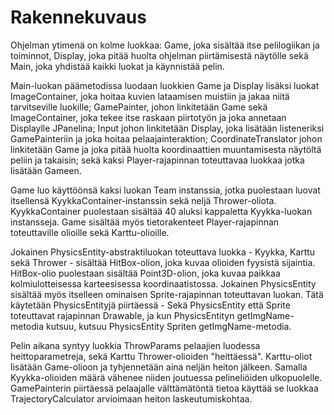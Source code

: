 # Rakennekuvaus

Ohjelman ytimenä on kolme luokkaa: Game, joka sisältää
itse pelilogiikan ja toiminnot, Display, joka pitää huolta
ohjelman piirtämisestä näytölle sekä Main, joka yhdistää
kaikki luokat ja käynnistää pelin.

Main-luokan päämetodissa luodaan luokkien Game ja Display
lisäksi luokat ImageContainer, joka hoitaa kuvien lataamisen 
muistiin ja jakaa niitä tarvitseville luokille; GamePainter, 
johon linkitetään Game sekä ImageContainer, joka tekee itse 
raskaan piirtotyön ja joka annetaan Displaylle JPanelina; Input
johon linkitetään Display, joka lisätään listeneriksi GamePainteriin
ja joka hoitaa pelaajainteraktion; CoordinateTranslator johon
linkitetään Game ja joka pitää huolta koordinaattien muuntamisesta
näytöltä peliin ja takaisin; sekä kaksi Player-rajapinnan toteuttavaa luokkaa
jotka lisätään Gameen.

Game luo käyttöönsä kaksi luokan Team instanssia, jotka puolestaan luovat 
itsellensä KyykkaContainer-instanssin sekä neljä Thrower-oliota. KyykkaContainer puolestaan
sisältää 40 aluksi kappaletta Kyykka-luokan instansseja. Game sisältää
myös tietorakenteet Player-rajapinnan toteuttaville olioille sekä Karttu-olioille.

Jokainen PhysicsEntity-abstraktiluokan toteuttava luokka - Kyykka, Karttu sekä
Thrower - sisältää HitBox-olion, joka kuvaa olioiden fyysistä sijaintia.
HitBox-olio puolestaan sisältää Point3D-olion, joka kuvaa paikkaa kolmiulotteisessa
karteesisessa koordinaatistossa. Jokainen PhysicsEntity sisältää myös itselleen ominaisen Sprite-rajapinnan toteuttavan luokan.
Tätä käytetään PhysicsEntityjä piirtäessä - Sekä PhysicsEntity että Sprite
toteuttavat rajapinnan Drawable, ja kun PhysicsEntityn getImgName-metodia
kutsuu, kutsuu PhysicsEntity Spriten getImgName-metodia.

Pelin aikana syntyy luokkia ThrowParams pelaajien luodessa heittoparametreja,
sekä Karttu Thrower-olioiden "heittäessä". Karttu-oliot lisätään Game-olioon
ja tyhjennetään aina neljän heiton jälkeen. Samalla Kyykka-olioiden määrä vähenee
niiden joutuessa pelineliöiden ulkopuolelle. GamePainterin piirtäessä pelaajalle
välttämätöntä tietoa käyttää se luokkaa TrajectoryCalculator arvioimaan heiton
laskeutumiskohtaa.